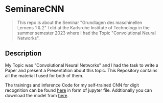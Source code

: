 # SeminareCNN
> This repo is about the Seminar "Grundlagen des maschinellen Lernens 1 & 2" I did at the Karlsruhe Institute of Technology in the summer semester 2023 where I had the Topic "Convolutional Neural Networks".

## Description

My Topic was "Convolutional Neural Networks" and I had the task to write a Paper and present a Presentation about this topic.
This Repository contains all the material I used for both of them.

The trainings and inference Code for my self-trained CNN for digit recognition can be found [here](Proseminar_MNIST_CNN.ipynb) in form of jupyter file.
Addtionally you can download the model from [here](https://drive.google.com/file/d/15QUc0498NM50-KL3woxGr6elq82t3ePx/view?usp=sharing).
